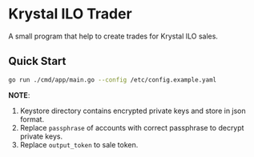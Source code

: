 # Krystal ILO Trader

A small program that help to create trades for Krystal ILO sales.

## Quick Start

```sh
go run ./cmd/app/main.go --config /etc/config.example.yaml
```

**NOTE**:
1. Keystore directory contains encrypted private keys and store in json format.
1. Replace `passphrase` of accounts with correct passphrase to decrypt private keys.
1. Replace `output_token` to sale token.
